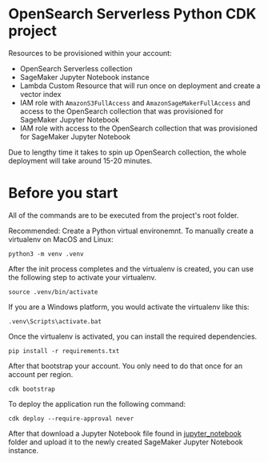 
# OpenSearch Serverless Python CDK project

Resources to be provisioned within your account:

* OpenSearch Serverless collection
* SageMaker Jupyter Notebook instance
* Lambda Custom Resource that will run once on deployment and create a vector index
* IAM role with ``AmazonS3FullAccess`` and ``AmazonSageMakerFullAccess`` and access to the OpenSearch collection that was provisioned for SageMaker Jupyter Notebook
* IAM role with access to the OpenSearch collection that was provisioned for SageMaker Jupyter Notebook


Due to lengthy time it takes to spin up OpenSearch collection, the whole deployment will take around 15-20 minutes.

# Before you start
All of the commands are to be executed from the project's root folder.

Recommended: Create a Python virtual environemnt. To manually create a virtualenv on MacOS and Linux:

```
python3 -m venv .venv
```

After the init process completes and the virtualenv is created, you can use the following
step to activate your virtualenv.

```
source .venv/bin/activate
```

If you are a Windows platform, you would activate the virtualenv like this:

```
.venv\Scripts\activate.bat
```

Once the virtualenv is activated, you can install the required dependencies.

```
pip install -r requirements.txt
```

After that bootstrap your account. You only need to do that once for an account per region.

```
cdk bootstrap
```

To deploy the application run the following command:

```
cdk deploy --require-approval never
```

After that download a Jupyter Notebook file found in [jupyter_notebook](./backend/jupyter_notebook/02_qa_w_rag_claude_titan_opensearch_serverless.ipynb) folder and upload it to the newly created SageMaker Jupyter Notebook instance.
